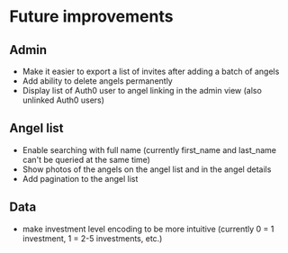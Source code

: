 # Future improvements
## Admin
* Make it easier to export a list of invites after adding a batch of angels
* Add ability to delete angels permanently
* Display list of Auth0 user to angel linking in the admin view (also unlinked Auth0 users)

## Angel list
* Enable searching with full name (currently first_name and last_name can't be queried at the same time)
* Show photos of the angels on the angel list and in the angel details
* Add pagination to the angel list

## Data
* make investment level encoding to be more intuitive (currently 0 = 1 investment, 1 = 2-5 investments, etc.)